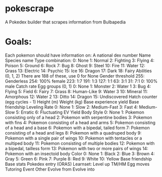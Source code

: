 # pokescrape
A Pokedex builder that scrapes information from Bulbapedia

# Goals:
Each pokemon should have information on:
  A national dex number
	Name
	Species name
	Type combination:
		0:  None
		1:  Normal
		2:  Fighting
		3:  Flying
		4:  Poison
		5:  Ground
		6:  Rock
		7:  Bug
		8:  Ghost
		9:  Steel
		10: Fire
		11: Water
		12: Grass
		13: Electric
		14: Psychic
		15: Ice
		16: Dragon
		17: Dark
		18: Fairy
	Abilities (0, 1, 2)
		There are 188 of these, use 0 for None
	Gender threshold
		255: Genderless
		254: 100% female
		223: 1:7
		191: 1:3
		127: 1:1
		63:  3:1
		31:  7:1
		0:   100% male
	Catch rate
	Egg groups (0, 1)
		0:  None
		1:  Monster
		2:  Water 1
		3:  Bug
		4:  Flying
		5:  Field
		6:  Fairy
		7:  Grass
		8:  Human-Like
		9:  Water 3
		10: Mineral
		11: Amorphous
		12: Water 2
		13: Ditto
		14: Dragon
		15: Undiscovered
	Hatch counter (egg cycles - 1)
	Height (m)
	Weight (kg)
	Base experience yield
	Base friendship
	Leveling Rate
		0: None
		1: Slow
		2: Medium-Fast
		3: Fast
		4: Medium-Slow
		5: Erratic
		6: Fluctuating
	EV Yield
	Body Style
		0:  None
		1:  Pokemon consisting only of a head
		2:  Pokemon with serpentine bodies
		3:  Pokemon with fins
		4:  Pokemon consisting of a head and arms
		5:  Pokemon consisting of a head and a base
		6:  Pokemon with a bipedal, tailed form
		7:  Pokemon consisting of a head and legs
		8:  Pokemon with a quadruped body
		9:  Pokemon with a single pair of wings
		10: Pokemon with tentacles or a multiped body
		11: Pokemon consisting of multiple bodies
		12: Pokemon with a bipedal, tailless form
		13: Pokemon with two or more pairs of wings
		14: Pokemon with an insectoid body
	Color
		0:  None
		1:  Black
		2:  Blue
		3:  Brown
		4:  Gray
		5:  Green
		6:  Pink
		7:  Purple
		8:  Red
		9:  White
		10: Yellow
	Base friendship
	Base stats
	Pokedex entry (ORAS)
	Learnset:
		Level up
		TM/HM
		Egg moves
		Tutoring
		Event
		Other
	Evolve from
	Evolve into
